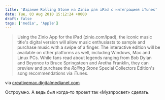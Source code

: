 ```yaml
---
title: 'Издание Rolling Stone на Zinio для iPad с интеграцией iTunes'
date: Tue, 03 Aug 2010 15:12:24 +0000
draft: false
tags: ['media', 'Apple']
---
```


> Using the Zinio App for the iPad (zinio.com/ipad), the iconic music title's digital version will allow music enthusiasts to sample and purchase music with a swipe of a finger. The interactive edition will be available on other platforms as well, including Windows, Mac and Linux PCs. While fans read about legends ranging from Bob Dylan and Beyonce to Bruce Springsteen and Aretha Franklin, they can preview and purchase the _Rolling Stone_ Special Collectors Edition's song recommendations via iTunes.

via [creativemac.digitalmedianet.com](http://creativemac.digitalmedianet.com/articles/viewarticle.jsp?id=1170312)

Остроумно. А ведь был когда-то проект так «Музпросвет» сделать.
